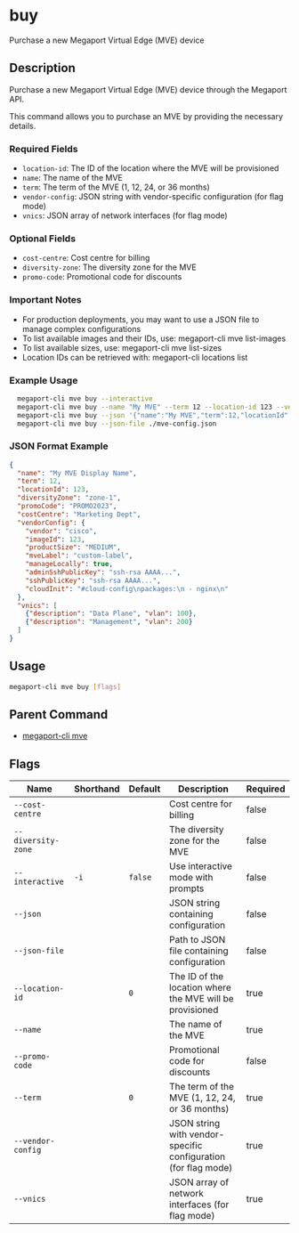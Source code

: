 # buy

Purchase a new Megaport Virtual Edge (MVE) device

## Description

Purchase a new Megaport Virtual Edge (MVE) device through the Megaport API.

This command allows you to purchase an MVE by providing the necessary details.

### Required Fields
  - `location-id`: The ID of the location where the MVE will be provisioned
  - `name`: The name of the MVE
  - `term`: The term of the MVE (1, 12, 24, or 36 months)
  - `vendor-config`: JSON string with vendor-specific configuration (for flag mode)
  - `vnics`: JSON array of network interfaces (for flag mode)

### Optional Fields
  - `cost-centre`: Cost centre for billing
  - `diversity-zone`: The diversity zone for the MVE
  - `promo-code`: Promotional code for discounts

### Important Notes
  - For production deployments, you may want to use a JSON file to manage complex configurations
  - To list available images and their IDs, use: megaport-cli mve list-images
  - To list available sizes, use: megaport-cli mve list-sizes
  - Location IDs can be retrieved with: megaport-cli locations list

### Example Usage

```sh
  megaport-cli mve buy --interactive
  megaport-cli mve buy --name "My MVE" --term 12 --location-id 123 --vendor-config '{"vendor":"cisco","imageId":123,"productSize":"MEDIUM"}' --vnics '[{"description":"Data Plane","vlan":100}]'
  megaport-cli mve buy --json '{"name":"My MVE","term":12,"locationId":123,"vendorConfig":{"vendor":"cisco","imageId":123,"productSize":"MEDIUM"},"vnics":[{"description":"Data Plane","vlan":100}]}'
  megaport-cli mve buy --json-file ./mve-config.json
```
### JSON Format Example
```json
{
  "name": "My MVE Display Name",
  "term": 12,
  "locationId": 123,
  "diversityZone": "zone-1",
  "promoCode": "PROMO2023",
  "costCentre": "Marketing Dept",
  "vendorConfig": {
    "vendor": "cisco",
    "imageId": 123,
    "productSize": "MEDIUM",
    "mveLabel": "custom-label",
    "manageLocally": true,
    "adminSshPublicKey": "ssh-rsa AAAA...",
    "sshPublicKey": "ssh-rsa AAAA...",
    "cloudInit": "#cloud-config\npackages:\n - nginx\n"
  },
  "vnics": [
    {"description": "Data Plane", "vlan": 100},
    {"description": "Management", "vlan": 200}
  ]
}

```

## Usage

```sh
megaport-cli mve buy [flags]
```


## Parent Command

* [megaport-cli mve](megaport-cli_mve.md)
## Flags

| Name | Shorthand | Default | Description | Required |
|------|-----------|---------|-------------|----------|
| `--cost-centre` |  |  | Cost centre for billing | false |
| `--diversity-zone` |  |  | The diversity zone for the MVE | false |
| `--interactive` | `-i` | `false` | Use interactive mode with prompts | false |
| `--json` |  |  | JSON string containing configuration | false |
| `--json-file` |  |  | Path to JSON file containing configuration | false |
| `--location-id` |  | `0` | The ID of the location where the MVE will be provisioned | true |
| `--name` |  |  | The name of the MVE | true |
| `--promo-code` |  |  | Promotional code for discounts | false |
| `--term` |  | `0` | The term of the MVE (1, 12, 24, or 36 months) | true |
| `--vendor-config` |  |  | JSON string with vendor-specific configuration (for flag mode) | true |
| `--vnics` |  |  | JSON array of network interfaces (for flag mode) | true |

